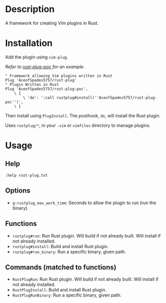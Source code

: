 # Description

A framework for creating Vim plugins in Rust.

# Installation

Add the plugin using `vim-plug`.

_Refer to [rust-plug-poc](https://github.com/AceofSpades5757/rust-plug-poc) for an example._

```vim
" Framework allowing Vim plugins written in Rust
Plug 'AceofSpades5757/rust-plug'
" Plugin Written in Rust
Plug 'AceofSpades5757/rust-plug-poc',
    \ {
        \ 'do': ':call rustplug#install(''AceofSpades5757/rust-plug-poc'')',
    \ }
```

Then install using `PlugInstall`. The posthook, `do`, will install the Rust plugin.

Uses `rustplug/*`, in your `.vim` or `vimfiles` directory to manage plugins.

# Usage

## Help

`:help rust-plug.txt`

## Options

- `g:rustplug_max_work_time`: Seconds to allow the plugin to run (run the binary).

## Functions

- `rustplug#run`: Run Rust plugin. Will build if not already built. Will install if not already installed.
- `rustplug#install`: Build and install Rust plugin.
- `rustplug#run_binary`: Run a specific binary, given path.

## Commands (matched to functions)

- `RustPlugRun`: Run Rust plugin. Will build if not already built. Will install if not already installed.
- `RustPlugInstall`: Build and install Rust plugin.
- `RustPlugRunBinary`: Run a specific binary, given path.
